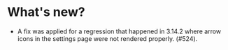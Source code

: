 # What's new?

- A fix was applied for a regression that happened in 3.14.2 where arrow icons in the settings page were not rendered properly. (#524).
